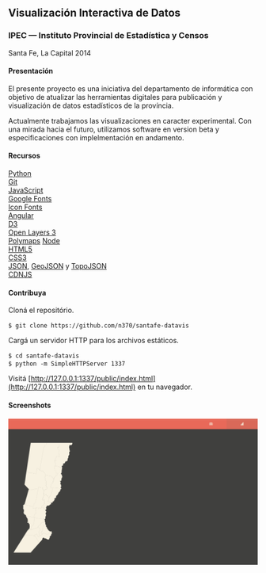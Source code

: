Visualización Interactiva de Datos
----------------------------------

### IPEC — Instituto Provincial de Estadística y Censos
Santa Fe, La Capital 2014

#### Presentación
El presente proyecto es una iniciativa del departamento de informática con objetivo de atualizar las herramientas digitales para publicación y visualización de datos estadísticos de la província.

Actualmente trabajamos las visualizaciones en caracter experimental. Con una mirada hacia el futuro, utilizamos software en version beta y especificaciones con implelmentación en andamento.

#### Recursos
[Python](http://www.python.org/)  
[Git](http://git-scm.com/)  
[JavaScript](https://developer.mozilla.org/en-US/docs/Web/JavaScript)  
[Google Fonts](http://www.google.com/fonts)  
[Icon Fonts](http://weloveiconfonts.com/)  
[Angular](http://angularjs.org/)  
[D3](http://d3js.org/)  
[Open Layers 3](http://ol3js.org/)  
[Polymaps](http://polymaps.org/)
[Node](http://nodejs.org/)  
[HTML5](http://developer.mozilla.org/en-US/docs/Web/Guide/HTML/HTML5)  
[CSS3](http://developer.mozilla.org/en-US/docs/Web/CSS/CSS3)  
[JSON](http://json.org/), [GeoJSON](http://geojson.org/) y [TopoJSON](http://github.com/mbostock/topojson)  
[CDNJS](http://cdnjs.com/)

#### Contribuya
Cloná el repositório.

	$ git clone https://github.com/n370/santafe-datavis

Cargá un servidor HTTP para los archivos estáticos.

	$ cd santafe-datavis
	$ python -m SimpleHTTPServer 1337

Visitá [http://127.0.0.1:1337/public/index.html](http://127.0.0.1:1337/public/index.html) en tu navegador.

#### Screenshots
![2014-02-07](screenshots/20140207_001.png)